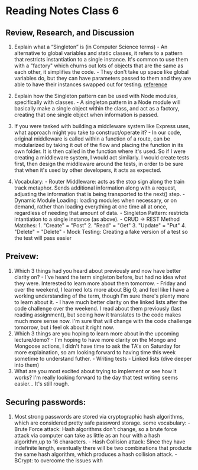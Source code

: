# Reading Notes Class 6

## Review, Research, and Discussion

  1. Explain what a “Singleton” is (in Computer Science terms)
    - An alternative to global variables and static classes, it refers to a pattern that restricts instantiation to a single instance. It's common to use them with a "factory" which churns out lots of objects that are the same as each other, it simplifies the code. 
    - They don't take up space like global variables do, but they can have parameters passed to them and they are able to have their instances swapped out for testing. [reference](https://medium.com/better-programming/what-is-a-singleton-2dc38ca08e92)
  2. Explain how the Singleton pattern can be used with Node modules, specifically with classes.
    - A singleton pattern in a Node module will basically make a single object within the class, and act as a factory, creating that one single object when information is passed. 
  3. If you were tasked with building a middleware system like Express uses, what approach might you take to construct/operate it?
    - In our code, original middleware is called within a function of a route, can be modularized by taking it out of the flow and placing the function in its own folder. It is then called in the function where it's used. So if I were creating a middleware system, I would act similarly. I would create tests first, then design the middleware around the tests, in order to be sure that when it's used by other developers, it acts as expected. 
    
  4. Vocabulary:
    - Router Middleware: acts as the stop sign along the train track metaphor. Sends additional information along with a request, adjusting the information that is being transported to the next() step.
    - Dynamic Module Loading: loading modules when necessary, or on demand, rather than loading everything at one time all at once, regardless of needing that amount of data. 
    - Singleton Pattern: restricts intantiation to a single instance (as above).
    - CRUD -> REST Method Matches: 1. "Create" = "Post" 2. "Read" = "Get" 3. "Update" = "Put" 4. "Delete" = "Delete"
    - Mock Testing: Creating a fake version of a test so the test will pass easier
    
## Preivew:

  1. Which 3 things had you heard about previously and now have better clarity on?
    - I've heard the term singleton before, but had no idea what they were. Interested to learn more about them tomorrow.
    - Friday and over the weekend, I learned lots more about Big O, and feel like I have a working understanding of the term, though I'm sure there's plenty more to learn about it. 
    - I have much better clarity on the linked lists after the code challenge over the weekend. I read about them previously (last reading assignment), but seeing how it translates to the code makes much more sense now. I'm sure that will change with the code challenge tomorrow, but i feel ok about it right now.
  2. Which 3 things are you hoping to learn more about in the upcoming lecture/demo?
    - I'm hoping to have more clarity on the Mongo and Mongoose actions, I didn't have time to ask the TA's on Saturday for more explaination, so am looking forward to having time this week sometime to understand futher.
    - Writing tests
    - Linked lists (dive deeper into them)
  3. What are you most excited about trying to implement or see how it works? I'm really looking forward to the day that test writing seems easier... It's still rough.
  
## Securing passwords:
  1. Most strong passwords are stored via cryptographic hash algorithms, which are considered pretty safe password storage. some vocabulary:
    - Brute Force attack: Hash algorithms don't change, so a brute force attack via computer can take as little as an hour with a hash algorithm,up to 16 characters.
    - Hash Collision attack: Since they have indefinite length, eventually there will be two combinations that producte the same hash algorithm, which produces a hash collision attack.
    - BCrypt: to overcome the issues with 
















